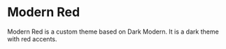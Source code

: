 # Modern Red

Modern Red is a custom theme based on Dark Modern. It is a dark theme with red accents.
